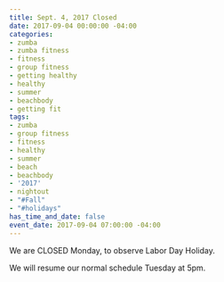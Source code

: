 ```yaml
---
title: Sept. 4, 2017 Closed
date: 2017-09-04 00:00:00 -04:00
categories:
- zumba
- zumba fitness
- fitness
- group fitness
- getting healthy
- healthy
- summer
- beachbody
- getting fit
tags:
- zumba
- group fitness
- fitness
- healthy
- summer
- beach
- beachbody
- '2017'
- nightout
- "#Fall"
- "#holidays"
has_time_and_date: false
event_date: 2017-09-04 07:00:00 -04:00
---
```


We are CLOSED Monday, to observe Labor Day Holiday.


We will resume our normal schedule Tuesday at 5pm.